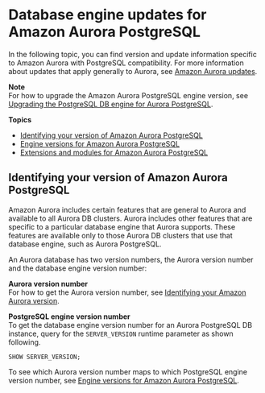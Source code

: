 # Database engine updates for Amazon Aurora PostgreSQL<a name="AuroraPostgreSQL.Updates"></a>

In the following topic, you can find version and update information specific to Amazon Aurora with PostgreSQL compatibility\. For more information about updates that apply generally to Aurora, see [Amazon Aurora updates](Aurora.Updates.md)\.



**Note**  
For how to upgrade the Amazon Aurora PostgreSQL engine version, see [Upgrading the PostgreSQL DB engine for Aurora PostgreSQL](USER_UpgradeDBInstance.PostgreSQL.md)\.

**Topics**
+ [Identifying your version of Amazon Aurora PostgreSQL](#AuroraPostgreSQL.Updates.Versions)
+ [Engine versions for Amazon Aurora PostgreSQL](AuroraPostgreSQL.Updates.20180305.md)
+ [Extensions and modules for Amazon Aurora PostgreSQL](AuroraPostgreSQL.Extensions.md)

## Identifying your version of Amazon Aurora PostgreSQL<a name="AuroraPostgreSQL.Updates.Versions"></a>

Amazon Aurora includes certain features that are general to Aurora and available to all Aurora DB clusters\. Aurora includes other features that are specific to a particular database engine that Aurora supports\. These features are available only to those Aurora DB clusters that use that database engine, such as Aurora PostgreSQL\.

An Aurora database has two version numbers, the Aurora version number and the database engine version number: 

**Aurora version number**  
For how to get the Aurora version number, see [Identifying your Amazon Aurora version](Aurora.Updates.md#Aurora.Updates.Versions)\.

**PostgreSQL engine version number**  
To get the database engine version number for an Aurora PostgreSQL DB instance, query for the `SERVER_VERSION` runtime parameter as shown following\.   

```
SHOW SERVER_VERSION;
```

To see which Aurora version number maps to which PostgreSQL engine version number, see [Engine versions for Amazon Aurora PostgreSQL](AuroraPostgreSQL.Updates.20180305.md)\.